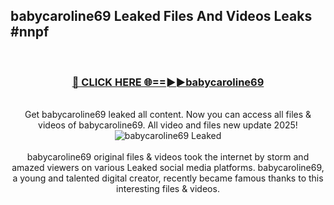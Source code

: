 ## babycaroline69 Leaked Files And Videos Leaks #nnpf
<br>
<div align="center">
<h3><a href="https://watchclip.my.id/babycaroline69" rel="nofollow">🔴 CLICK HERE 🌐==►►babycaroline69</a></h3>
<br>
Get babycaroline69 leaked all content. Now you can access all files & videos of babycaroline69. All video and files new update 2025!
<br>
<a href="https://watchclip.my.id/babycaroline69" rel="nofollow" data-target="animated-image.originalLink"><img src="https://i.ibb.co.com/WyWwxjT/player-gif2.gif" alt="babycaroline69 Leaked" style="max-width: 100%; display: inline-block;" data-target="animated-image.originalImage"></a>
<br><br>
babycaroline69 original files & videos took the internet by storm and amazed viewers on various Leaked social media platforms. babycaroline69, a young and talented digital creator, recently became famous thanks to this interesting files & videos.
</div>
<br>